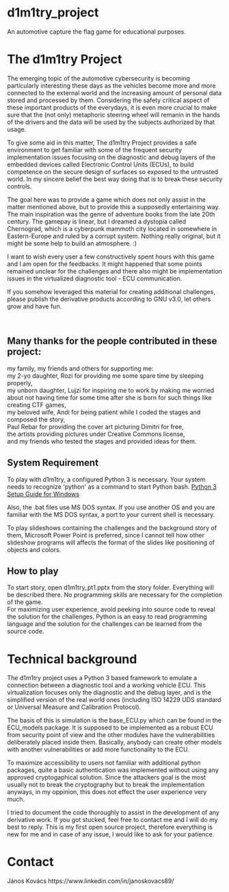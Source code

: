 # d1m1try_project
An automotive capture the flag game for educational purposes.

<h1>The d1m1try Project</h1>
<p>The emerging topic of the automotive cybersecurity is becoming particularly interesting these days as the vehicles become more and more connected to the external world and the increasing amount of personal data stored and processed by them.  Considering the safety critical aspect of these important products of the everydays, it is even more crucial to make sure that the (not only) metaphoric steering wheel will remanin in the hands of the drivers and the data will be used by the subjects authorized by that usage.</p>
<p>To give some aid in this matter, The d1m1try Project provides a safe environment to get familiar with some of the frequent security implementation issues focusing on the diagnostic and debug layers of the embedded devices called Electronic Control Units (ECUs), to build competence on the secure design of surfaces so exposed to the untrusted world. In my sincere belief the best way doing that is to break these security controls.</p1>
<p>The goal here was to provide a game which does not only assist in the matter mentioned above, but to provide this a supposedly entertaining way. The main inspiration was the genre of adventure books from the late 20th century. The gamepay is linear, but I dreamed a dystopia called Chernograd, which is a cyberpunk mammoth city located in somewhere in Eastern-Europe and ruled by a corrupt system. Nothing really original, but it might be some help to build an atmosphere. :) </p>
<p>I want to wish every user a few constructively spent hours with this game and I am open for the feedbacks. It might happened that some points remained unclear for the challenges and there also might be implementation issues in the virtualized diagnostic tool - ECU communication. </p>
<p>If you somehow leveraged this material for creating additional challenges, please publish the derivative products according to GNU v3.0, let others grow and have fun. </p>
<br>
<h2>Many thanks for the people contributed in these project:</h2>
<p>
my family, my friends and others for supporting me: <br>
my 2-yo daughter, Rozi for providing me some spare time by sleeping properly,<br>
my unborn daughter, Lujzi for inspiring me to work by making me worried about not having time for some time after she is born for such things like creating CTF games,<br>
my beloved wife, Andi for being patient while I coded the stages and composed the story,<br>
Paul Rebar for providing the cover art picturing Dimitri for free,<br>
the artists providing pictures under Creative Commons license,<br>
and my friends who tested the stages and provided ideas for them.</p>

<h2>System Requirement</h2>
<p>To play with d1m1try, a configured Python 3 is necessary. Your system needs to recognize 'python' as a command to start Python bash. <a href="https://realpython.com/installing-python/">Python 3 Setup Guide for Windows</a></p>
<p>Also, the .bat files use MS DOS syntax. If you use another OS and you are familiar with the MS DOS syntax, a port to your current shell is necessary.</p>
<p>To play slideshows containing the challenges and the background story of them, Microsoft Power Point is preferred, since I cannot tell how other slideshow programs will affects the format of the slides like positioning of objects and colors.</p>

<h2>How to play</h2>
To start story, open d1m1try_pt1.pptx from the story folder. Everything will be described there. No programming skills are necessary for the completion of the game.<br>
For maximizing user experience, avoid peeking into source code to reveal the solution for the challenges. Python is an easy to read programming language and the solution for the challenges can be learned from the source code.
<h1>Technical background</h1>
<p>The d1m1try project uses a Python 3 based framework to emulate a connection between a diagnostic tool and a working vehicle ECU. This virtualization focuses only the diagnostic and the debug layer, and is the simplified version of the real world ones (including ISO 14229 UDS standard or Universal Measure and Calibration Protocol). </p>
<p>The basis of this is simulation is the base_ECU.py which can be found in the ECU_models package. It is supposed to be implemented as a robust ECU from security point of view and the other modules have the vulnerabilities deliberately placed inside them. Basically, anybody can create other models with another vulnerabilities or add more functionality to the ECU. </p>
<p>To maximize accessibility to users not familiar with additional python packages, quite a basic authentication was implemented without using any approved cryptogaphical solution. Since the attackers goal is the most usually not to break the cryptography but to break the implementation anyways, in my oppinion, this does not effect the user experience very much.</p>
<p>I tried to document the code thoroughly to assist in the development of any derivative work. If you got stucked, feel free to contact me and I will do my best to reply. This is my first open source project, therefore everything is new for me and in case of any issue, I would like to ask for your patience.</p>
<h1>Contact</h1>
János Kovács
https://www.linkedin.com/in/janoskovacs89/
